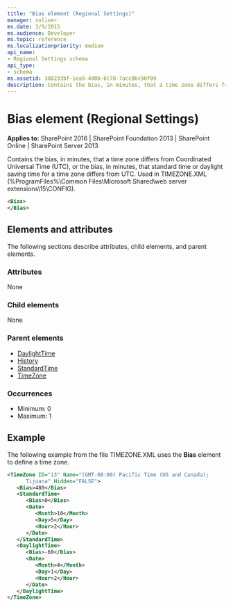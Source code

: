 ```yaml
---
title: "Bias element (Regional Settings)"
manager: soliver
ms.date: 3/9/2015
ms.audience: Developer
ms.topic: reference
ms.localizationpriority: medium
api_name:
- Regional Settings schema
api_type:
- schema
ms.assetid: 3d8233bf-1ea9-4d0b-8c78-7acc9bc90f09
description: Contains the bias, in minutes, that a time zone differs from Coordinated Universal Time (UTC), or the bias, in minutes, that standard time or daylight saving time for a time zone differs from UTC.
---
```


# Bias element (Regional Settings)

**Applies to:** SharePoint 2016 | SharePoint Foundation 2013 | SharePoint Online | SharePoint Server 2013

Contains the bias, in minutes, that a time zone differs from Coordinated Universal Time (UTC), or the bias, in minutes, that standard time or daylight saving time for a time zone differs from UTC. Used in TIMEZONE.XML (%ProgramFiles%\Common Files\Microsoft Shared\web server extensions\15\CONFIG).

```XML
<Bias>
</Bias>
```

## Elements and attributes

The following sections describe attributes, child elements, and parent elements.

### Attributes

None

### Child elements

None

### Parent elements

- [DaylightTime](daylighttime-element-regional-settings.md)
- [History](history-element-regional-settings.md)
- [StandardTime](standardtime-element-regional-settings.md)
- [TimeZone](timezone-element-regional-settings.md)

### Occurrences

- Minimum: 0
- Maximum: 1

## Example

The following example from the file TIMEZONE.XML uses the **Bias** element to define a time zone.

```XML
<TimeZone ID="13" Name="(GMT-08:00) Pacific Time (US and Canada);
      Tijuana" Hidden="FALSE">
   <Bias>480</Bias>
   <StandardTime>
      <Bias>0</Bias>
      <Date>
         <Month>10</Month>
         <Day>5</Day>
         <Hour>2</Hour>
      </Date>
   </StandardTime>
   <DaylightTime>
      <Bias>-60</Bias>
      <Date>
         <Month>4</Month>
         <Day>1</Day>
         <Hour>2</Hour>
      </Date>
   </DaylightTime>
</TimeZone>
```
